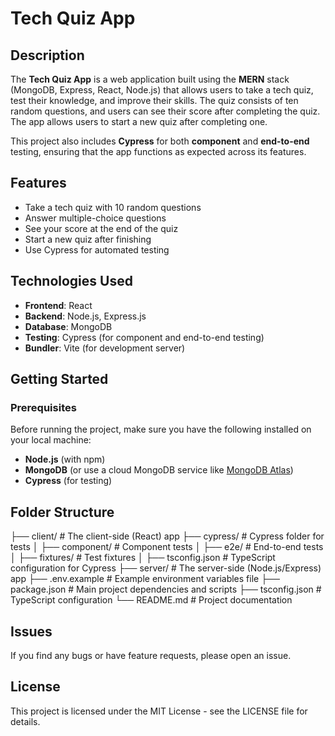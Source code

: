 # Tech Quiz App

## Description

The **Tech Quiz App** is a web application built using the **MERN** stack (MongoDB, Express, React, Node.js) that allows users to take a tech quiz, test their knowledge, and improve their skills. The quiz consists of ten random questions, and users can see their score after completing the quiz. The app allows users to start a new quiz after completing one.

This project also includes **Cypress** for both **component** and **end-to-end** testing, ensuring that the app functions as expected across its features.

## Features

- Take a tech quiz with 10 random questions
- Answer multiple-choice questions
- See your score at the end of the quiz
- Start a new quiz after finishing
- Use Cypress for automated testing

## Technologies Used

- **Frontend**: React
- **Backend**: Node.js, Express.js
- **Database**: MongoDB
- **Testing**: Cypress (for component and end-to-end testing)
- **Bundler**: Vite (for development server)

## Getting Started

### Prerequisites

Before running the project, make sure you have the following installed on your local machine:

- **Node.js** (with npm)
- **MongoDB** (or use a cloud MongoDB service like [MongoDB Atlas](https://www.mongodb.com/cloud/atlas))
- **Cypress** (for testing)

## Folder Structure
├── client/                # The client-side (React) app
├── cypress/               # Cypress folder for tests
│   ├── component/         # Component tests
│   ├── e2e/               # End-to-end tests
│   ├── fixtures/          # Test fixtures
│   ├── tsconfig.json      # TypeScript configuration for Cypress
├── server/                # The server-side (Node.js/Express) app
├── .env.example           # Example environment variables file
├── package.json           # Main project dependencies and scripts
├── tsconfig.json          # TypeScript configuration
└── README.md              # Project documentation

## Issues
If you find any bugs or have feature requests, please open an issue.

## License
This project is licensed under the MIT License - see the LICENSE file for details.
